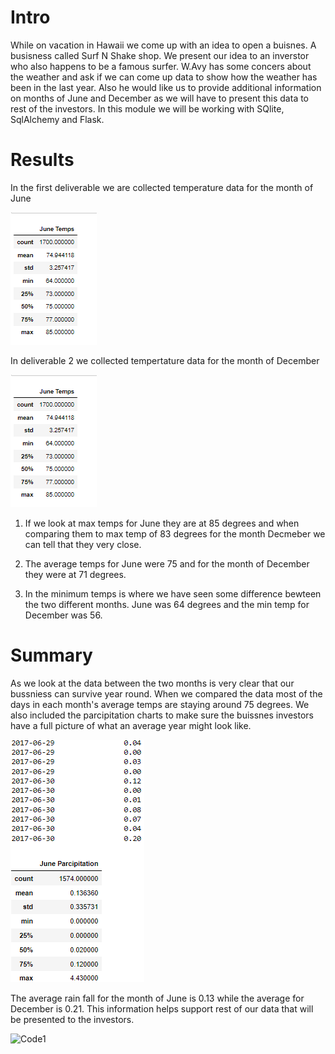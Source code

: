 # Intro 
While on vacation in Hawaii we come up with an idea to open a buisnes. A busisness called Surf N Shake shop. We present our idea to an inverstor who also happens to be a famous surfer. W.Avy has some concers about the weather and ask if we can come up data to show how the weather has been in the last year. Also he would like us to provide additional information on months of June and December as we will have to present this data to rest of the investors. In this module we will be working with SQlite, SqlAlchemy and Flask. 

# Results
In the first deliverable we are collected temperature data for the month of June

![Code1](Resources/June_Temps.png)

In deliverable 2 we collected tempertature data for the month of December

![Code1](Resources/June_Temps.png)

1. If we look at max temps for June they are at 85 degrees and when comparing them to max temp of 83 degrees for the month Decmeber we can tell that they very close. 

2. The average temps for June were 75 and for the month of December they were at 71 degrees.

3. In the minimum temps is where we have seen some difference bewteen the two different months.  June was 64 degrees and the min temp for December was 56. 

# Summary
As we look at the data between the two months is very clear that our bussniess can survive year round. When we compared the data most of the days in each month's average temps are staying around 75 degrees. We also included the parcipitation charts to make sure the buissnes investors have a full picture of what an average year might look like. 

![Code1](Resources/June_prcp.png)

The average rain fall for the month of June is 0.13 while the average for December is 0.21. This information helps support rest of our data that will be presented to the investors.   

![Code1](Resources/December_prcp.png)